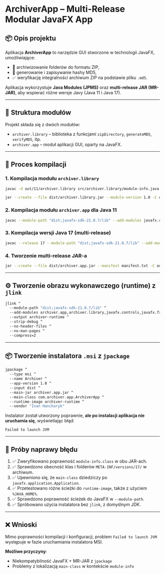 # ArchiverApp – Multi-Release Modular JavaFX App

## 📦 Opis projektu

Aplikacja **ArchiverApp** to narzędzie GUI stworzone w technologii JavaFX, umożliwiające:

- 📁 archiwizowanie folderów do formatu ZIP,
- 🔐 generowanie i zapisywanie hashy MD5,
- ✅ weryfikację integralności archiwum ZIP na podstawie pliku `.md5`.

Aplikacja wykorzystuje **Java Modules (JPMS)** oraz **multi-release JAR (MR-JAR)**, aby wspierać różne wersje Javy (Java 11 i Java 17).

---

## 🧱 Struktura modułów

Projekt składa się z dwóch modułów:

- `archiver.library` – biblioteka z funkcjami `zipDirectory`, `generateMD5`, `verifyMD5`, itp.
- `archiver.app` – moduł aplikacji GUI, oparty na JavaFX.

---

## 🧰 Proces kompilacji

### 1. Kompilacja modułu `archiver.library`

```bash
javac -d out/11/archiver.library src/archiver.library/module-info.java src/archiver.library/com/archiver/library/Archiver.java

jar --create --file dist/archiver.library.jar --module-version 1.0 -C out/11/archiver.library .
```

### 2. Kompilacja modułu `archiver.app` dla Java 11

```bash
javac --module-path "dist;javafx-sdk-21.0.7/lib" --add-modules javafx.controls,javafx.fxml -d out/11/archiver.app src/archiver.app/module-info.java src/archiver.app/com/archiver/app/ArchiverApp.java
```

### 3. Kompilacja wersji Java 17 (multi-release)

```bash
javac --release 17 --module-path "dist;javafx-sdk-21.0.7/lib" --add-modules javafx.controls,javafx.fxml -d out/17/archiver.app src/archiver/app/java17/com/archiver/app/ArchiverApp.java
```

### 4. Tworzenie multi-release JAR-a

```bash
jar --create --file dist/archiver.app.jar --manifest manifest.txt -C out/11/archiver.app . --release 17 -C out/17/archiver.app .
```

---

## ⚙️ Tworzenie obrazu wykonawczego (runtime) z `jlink`

```bash
jlink ^
  --module-path "dist;javafx-sdk-21.0.7/lib" ^
  --add-modules archiver.app,archiver.library,javafx.controls,javafx.fxml,javafx.graphics ^
  --output archiver-runtime ^
  --strip-debug ^
  --no-header-files ^
  --no-man-pages ^
  --compress=2
```

---

## 📦 Tworzenie instalatora `.msi` z `jpackage`

```bash
jpackage ^
  --type msi ^
  --name Archiver ^
  --app-version 1.0 ^
  --input dist ^
  --main-jar archiver.app.jar ^
  --main-class com.archiver.app.ArchiverApp ^
  --runtime-image archiver-runtime ^
  --vendor "Ivan Hancharyk"
```

Instalator został utworzony poprawnie, **ale po instalacji aplikacja nie uruchamia się**, wyświetlając błąd:

```
Failed to launch JVM
```

---

## 🧪 Próby naprawy błędu

1. ✅ Zweryfikowano poprawność `module-info.class` w obu JAR-ach.
2. ✅ Sprawdzono obecność klas i folderów `META-INF/versions/17/` w archiwum.
3. ✅ Upewniono się, że `main-class` dziedziczy po `javafx.application.Application`.
4. ✅ Przetestowano różne ścieżki do `runtime-image`, także z użyciem `%JAVA_HOME%`.
5. ✅ Sprawdzono poprawność ścieżek do JavaFX w `--module-path`.
6. ✅ Spróbowano użycia instalatora bez `jlink`, z domyślnym JDK.

---

## ❌ Wnioski

Mimo poprawności kompilacji i konfiguracji, problem `Failed to launch JVM` występuje w fazie uruchamiania instalatora MSI.

**Możliwe przyczyny**:
- Niekompatybilność JavaFX + MR-JAR z `jpackage`
- Problemy z lokalizacją `main-class` w kontekście `module-info`
